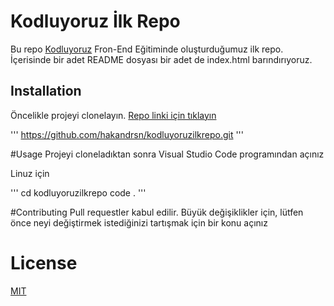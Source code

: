 # Kodluyoruz İlk Repo

Bu repo [Kodluyoruz](kodluyoruz.org) Fron-End Eğitiminde oluşturduğumuz ilk repo. İçerisinde bir adet README dosyası bir adet de index.html barındırıyoruz.

## Installation 
Öncelikle projeyi clonelayın. [Repo linki için tıklayın](https://github.com/hakandrsn/kodluyoruzilkrepo.git)

'''
https://github.com/hakandrsn/kodluyoruzilkrepo.git
'''

#Usage
Projeyi cloneladıktan sonra Visual Studio Code programından açınız

Linuz için

'''
cd kodluyoruzilkrepo
code .
'''

#Contributing
Pull requestler kabul edilir. Büyük değişiklikler için, lütfen önce neyi değiştirmek istediğinizi tartışmak için bir konu açınız

# License

[MIT](https://github.com/hakandrsn/kodluyoruzilkrepo/blob/main/LICENSE)